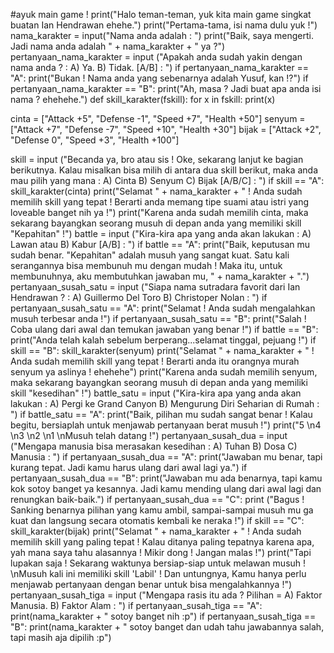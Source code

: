 #ayuk main game !
print("Halo teman-teman, yuk kita main game singkat buatan Ian Hendrawan ehehe.")
print("Pertama-tama, isi nama dulu yuk !")
nama_karakter = input("Nama anda adalah : ")
print("Baik, saya mengerti. Jadi nama anda adalah " + nama_karakter + " ya ?")
pertanyaan_nama_karakter = input ("Apakah anda sudah yakin dengan nama anda ? : A) Ya. B) Tidak. [A/B] : ")
if pertanyaan_nama_karakter == "A":
    print("Bukan ! Nama anda yang sebenarnya adalah Yusuf, kan !?")
if pertanyaan_nama_karakter == "B":
    print("Ah, masa ? Jadi buat apa anda isi nama ? ehehehe.")
def skill_karakter(fskill):
    for x in fskill:
        print(x)

cinta = ["Attack +5", "Defense -1", "Speed +7", "Health +50"]
senyum = ["Attack +7", "Defense -7", "Speed +10", "Health +30"]
bijak = ["Attack +2", "Defense 0", "Speed +3", "Health +100"]

skill = input ("Becanda ya, bro atau sis ! Oke, sekarang lanjut ke bagian berikutnya. Kalau misalkan bisa milih di antara dua skill berikut, maka anda mau pilih yang mana : A) Cinta B) Senyum C) Bijak [A/B/C] : ")
if skill == "A":
       skill_karakter(cinta)
       print("Selamat " + nama_karakter + " ! Anda sudah memilih skill yang tepat ! Berarti anda memang tipe suami atau istri yang loveable banget nih ya !")
       print("Karena anda sudah memilih cinta, maka sekarang bayangkan seorang musuh di depan anda yang memiliki skill \"Kepahitan\" !")
       battle = input ("Kira-kira apa yang anda akan lakukan : A) Lawan atau B) Kabur [A/B] : ")
       if battle == "A":
          print("Baik, keputusan mu sudah benar. \"Kepahitan\" adalah musuh yang sangat kuat. Satu kali serangannya bisa membunuh mu dengan mudah ! Maka itu, untuk membunuhnya, aku membutuhkan jawaban mu, " + nama_karakter + ".")
       pertanyaan_susah_satu = input ("Siapa nama sutradara favorit dari Ian Hendrawan ? : A) Guillermo Del Toro B) Christoper Nolan : ")
       if pertanyaan_susah_satu == "A":
          print("Selamat ! Anda sudah mengalahkan musuh terbesar anda !")
       if pertanyaan_susah_satu == "B":
          print("Salah ! Coba ulang dari awal dan temukan jawaban yang benar !")
       if battle == "B":
          print("Anda telah kalah sebelum berperang...selamat tinggal, pejuang !")
if skill == "B":
       skill_karakter(senyum)
       print("Selamat " + nama_karakter + " ! Anda sudah memilih skill yang tepat ! Berarti anda itu orangnya murah senyum ya aslinya ! ehehehe")
       print("Karena anda sudah memilih senyum, maka sekarang bayangkan seorang musuh di depan anda yang memiliki skill \"kesedihan\" !")
       battle_satu = input ("Kira-kira apa yang anda akan lakukan : A) Pergi ke Grand Canyon B) Mengurung Diri Seharian di Rumah : ")
       if battle_satu == "A":
          print("Baik, pilihan mu sudah sangat benar ! Kalau begitu, bersiaplah untuk menjawab pertanyaan berat musuh !")
          print("5 \n4 \n3 \n2 \n1 \nMusuh telah datang !")
       pertanyaan_susah_dua = input ("Mengapa manusia bisa merasakan kesedihan : A) Tuhan B) Dosa C) Manusia : ")
       if pertanyaan_susah_dua == "A":
          print("Jawaban mu benar, tapi kurang tepat. Jadi kamu harus ulang dari awal lagi ya.")
       if pertanyaan_susah_dua == "B":
          print("Jawaban mu ada benarnya, tapi kamu kok sotoy banget ya kesannya. Jadi kamu mending ulang dari awal lagi dan renungkan baik-baik.")
       if pertanyaan_susah_dua == "C":
          print ("Bagus ! Sanking benarnya pilihan yang kamu ambil, sampai-sampai musuh mu ga kuat dan langsung secara otomatis kembali ke neraka !")
if skill == "C":
        skill_karakter(bijak)
        print("Selamat " + nama_karakter + " ! Anda sudah memilih skill yang paling tepat ! Kalau ditanya paling tepatnya karena apa, yah mana saya tahu alasannya ! Mikir dong ! Jangan malas !")
        print("Tapi lupakan saja ! Sekarang waktunya bersiap-siap untuk melawan musuh ! \nMusuh kali ini memiliki skill 'Labil' ! Dan untungnya, Kamu hanya perlu menjawab pertanyaan dengan benar untuk bisa mengalahkannya !")
        pertanyaan_susah_tiga = input ("Mengapa rasis itu ada ? Pilihan = A) Faktor Manusia. B) Faktor Alam : ")
        if pertanyaan_susah_tiga == "A":
           print(nama_karakter + " sotoy banget nih :p")
        if pertanyaan_susah_tiga == "B":
           print(nama_karakter + " sotoy banget dan udah tahu jawabannya salah, tapi masih aja dipilih :p")
